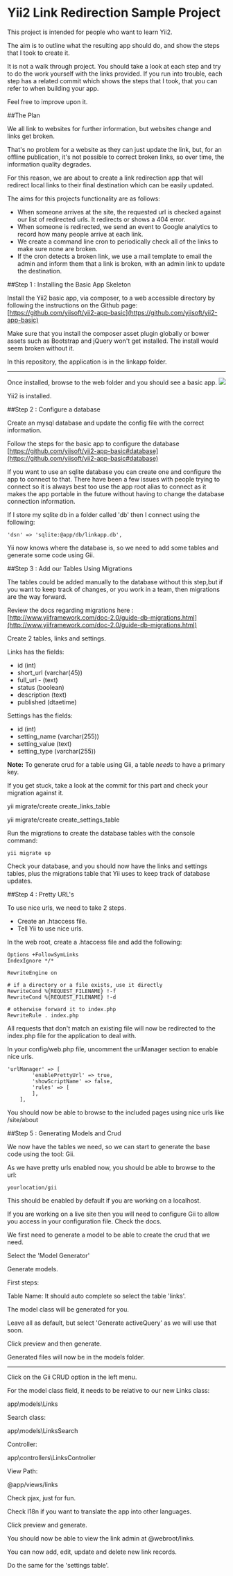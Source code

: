 # Yii2 Link Redirection Sample Project

This project is intended for people who want to learn Yii2.

The aim is to outline what the resulting app should do, and show the steps that I took to create it.

It is not a walk through project. You should take a look at each step and try to do the work yourself with the links provided. If you run into trouble, each step has a related commit which shows the steps that I took, that you can refer to when building your app.

Feel free to improve upon it.

##The Plan

We all link to websites for further information, but websites change and links get broken.

That's no problem for a website as they can just update the link, but, for an offline publication, it's not possible to correct broken links, so over time, the information quality degrades.

For this reason, we are about to create a link redirection app that will redirect local links to their final destination which can be easily updated.

The aims for this projects functionality are as follows:

* When someone arrives at the site, the requested url is checked against our list of redirected urls. It redirects or shows a 404 error.
* When someone is redirected, we send an event to Google analytics to record how many people arrive at each link.
* We create a command line cron to periodically check all of the links to make sure none are broken.
* If the cron detects a broken link, we use a mail template to email the admin and inform them that a link is broken, with an admin link to update the destination.

##Step 1 : Installing the Basic App Skeleton

Install the Yii2 basic app, via composer, to a web accessible directory by following the instructions on the Github page: [https://github.com/yiisoft/yii2-app-basic](https://github.com/yiisoft/yii2-app-basic)

Make sure that you install the composer asset plugin globally or bower assets such as Bootstrap and jQuery won't get installed. The install would seem broken without it.

In this repository, the application is in the linkapp folder.

----------
Once installed, browse to the web folder and you should see a basic app.
![](images/fresh-install.PNG)

Yii2 is installed.

##Step 2 : Configure a database

Create an mysql database and update the config file with the correct information.

Follow the steps for the basic app to configure the database
[https://github.com/yiisoft/yii2-app-basic#database](https://github.com/yiisoft/yii2-app-basic#database)

If you want to use an sqlite database you can create one and configure the app to connect to that. There have been a few issues with people trying to connect so it is always best too use the app root alias to connect as it makes the app portable in the future without having to change the database connection information.

If I store my sqlite db in a folder called 'db' then I connect using the following:

`'dsn' => 'sqlite:@app/db/linkapp.db',`

Yii now knows where the database is, so we need to add some tables and generate some code using Gii.

##Step 3 : Add our Tables Using Migrations

The tables could be added manually to the database without this step,but if you want to keep track of changes, or you work in a team, then migrations are the way forward.

Review the docs regarding migrations here : [http://www.yiiframework.com/doc-2.0/guide-db-migrations.html](http://www.yiiframework.com/doc-2.0/guide-db-migrations.html)

Create 2 tables, links and settings.

Links has the fields:
- id (int)
- short_url (varchar(45))
- full_url - (text)
- status (boolean)
- description (text)
- published (dtaetime)

Settings has the fields:
- id (int)
- setting_name (varchar(255))
- setting_value (text)
- setting_type (varchar(255))

**Note:** To generate crud for a table using Gii, a table *needs* to have a primary key.

If you get stuck, take a look at the commit for this part and check your migration against it.

yii migrate/create create_links_table

yii migrate/create create_settings_table

Run the migrations to create the database tables with the console command:

`yii migrate up`

Check your database, and you should now have the links and settings tables, plus the migrations table that Yii uses to keep track of database updates.

##Step 4 : Pretty URL's

To use nice urls, we need to take 2 steps.

- Create an .htaccess file.
- Tell Yii to use nice urls.

In the web root, create a .htaccess file and add the following:

    Options +FollowSymLinks
    IndexIgnore */*

    RewriteEngine on

    # if a directory or a file exists, use it directly
    RewriteCond %{REQUEST_FILENAME} !-f
    RewriteCond %{REQUEST_FILENAME} !-d

    # otherwise forward it to index.php
    RewriteRule . index.php

All requests that don't match an existing file will now be redirected to the index.php file for the application to deal with.

In your config/web.php file, uncomment the urlManager section to enable nice urls.

    'urlManager' => [
            'enablePrettyUrl' => true,
            'showScriptName' => false,
            'rules' => [
            ],
        ],

You should now be able to browse to the included pages using nice urls like /site/about

##Step 5 : Generating Models and Crud

We now have the tables we need, so we can start to generate the base code using the tool: Gii.

As we have pretty urls enabled now, you should be able to browse to the url:

`yourlocation/gii`

This should be enabled by default if you are working on a localhost.

If you are working on a live site then you will need to configure Gii to allow you access in your configuration file. Check the docs.

We first need to generate a model to be able to create the crud that we need.

Select the 'Model Generator'

Generate models.

First steps:

Table Name: It should auto complete so select the table 'links'.

The model class will be generated for you.

Leave all as default, but select 'Generate activeQuery' as we will use that soon.

Click preview and then generate.

Generated files will now be in the models folder.

----------

Click on the Gii CRUD option in the left menu.

For the model class field, it needs to be relative to our new Links class:

app\models\Links

Search class:

app\models\LinksSearch

Controller:

app\controllers\LinksController

View Path:

@app/views/links

Check pjax, just for fun.

Check I18n if you want to translate the app into other languages.

Click preview and generate.

You should now be able to view the link admin at @webroot/links.

You can now add, edit, update and delete new link records.

Do the same for the 'settings table'.








